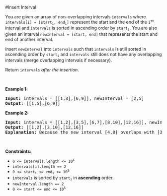 #Insert Interval
<p>You are given an array of non-overlapping intervals <code>intervals</code> where <code>intervals[i] = [start<sub>i</sub>, end<sub>i</sub>]</code> represent the start and the end of the <code>i<sup>th</sup></code> interval and <code>intervals</code> is sorted in ascending order by <code>start<sub>i</sub></code>. You are also given an interval <code>newInterval = [start, end]</code> that represents the start and end of another interval.</p>
<p>Insert <code>newInterval</code> into <code>intervals</code> such that <code>intervals</code> is still sorted in ascending order by <code>start<sub>i</sub></code> and <code>intervals</code> still does not have any overlapping intervals (merge overlapping intervals if necessary).</p>
<p>Return <code>intervals</code><em> after the insertion</em>.</p>
<p> </p>
<p><strong class="example">Example 1:</strong></p>
<pre><strong>Input:</strong> intervals = [[1,3],[6,9]], newInterval = [2,5]
<strong>Output:</strong> [[1,5],[6,9]]
</pre>
<p><strong class="example">Example 2:</strong></p>
<pre><strong>Input:</strong> intervals = [[1,2],[3,5],[6,7],[8,10],[12,16]], newInterval = [4,8]
<strong>Output:</strong> [[1,2],[3,10],[12,16]]
<strong>Explanation:</strong> Because the new interval [4,8] overlaps with [3,5],[6,7],[8,10].
</pre>
<p> </p>
<p><strong>Constraints:</strong></p>
<ul>
<li><code>0 &lt;= intervals.length &lt;= 10<sup>4</sup></code></li>
<li><code>intervals[i].length == 2</code></li>
<li><code>0 &lt;= start<sub>i</sub> &lt;= end<sub>i</sub> &lt;= 10<sup>5</sup></code></li>
<li><code>intervals</code> is sorted by <code>start<sub>i</sub></code> in <strong>ascending</strong> order.</li>
<li><code>newInterval.length == 2</code></li>
<li><code>0 &lt;= start &lt;= end &lt;= 10<sup>5</sup></code></li>
</ul>

